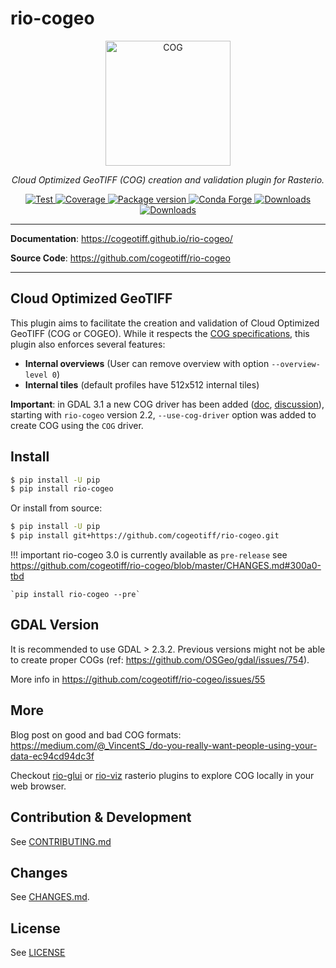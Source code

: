 # rio-cogeo

<p align="center">
  <img src="https://www.cogeo.org/images/logo/Cog-02.png" style="width: 200px;" alt="COG"></a>
</p>
<p align="center">
  <em>Cloud Optimized GeoTIFF (COG) creation and validation plugin for Rasterio.</em>
</p>
<p align="center">
  <a href="https://github.com/cogeotiff/rio-cogeo/actions?query=workflow%3ACI" target="_blank">
      <img src="https://github.com/cogeotiff/rio-cogeo/workflows/CI/badge.svg" alt="Test">
  </a>
  <a href="https://codecov.io/gh/cogeotiff/rio-cogeo" target="_blank">
      <img src="https://codecov.io/gh/cogeotiff/rio-cogeo/branch/master/graph/badge.svg" alt="Coverage">
  </a>
  <a href="https://pypi.org/project/rio-cogeo" target="_blank">
      <img src="https://img.shields.io/pypi/v/rio-cogeo?color=%2334D058&label=pypi%20package" alt="Package version">
  </a>
  <a href="https://anaconda.org/conda-forge/rio-cogeo" target="_blank">
      <img src="https://img.shields.io/conda/v/conda-forge/rio-cogeo.svg" alt="Conda Forge">
  </a>
  <a href="https://pypistats.org/packages/rio-cogeo" target="_blank">
      <img src="https://img.shields.io/pypi/dm/rio-cogeo.svg" alt="Downloads">
  </a>
  <a href="https://github.com/cogeotiff/rio-cogeo/blob/master/LICENSE" target="_blank">
      <img src="https://img.shields.io/github/license/cogeotiff/rio-cogeo.svg" alt="Downloads">
  </a>
</p>

---

**Documentation**: <a href="https://cogeotiff.github.io/rio-cogeo/" target="_blank">https://cogeotiff.github.io/rio-cogeo/</a>

**Source Code**: <a href="https://github.com/cogeotiff/rio-cogeo" target="_blank">https://github.com/cogeotiff/rio-cogeo</a>

---


## Cloud Optimized GeoTIFF

This plugin aims to facilitate the creation and validation of Cloud Optimized
GeoTIFF (COG or COGEO). While it respects the
[COG specifications](https://github.com/cogeotiff/cog-spec/blob/master/spec.md), this plugin also
enforces several features:

- **Internal overviews** (User can remove overview with option `--overview-level 0`)
- **Internal tiles** (default profiles have 512x512 internal tiles)

**Important**: in GDAL 3.1 a new COG driver has been added ([doc](https://gdal.org/drivers/raster/cog.html), [discussion](https://lists.osgeo.org/pipermail/gdal-dev/2019-May/050169.html)), starting with `rio-cogeo` version 2.2, `--use-cog-driver` option was added to create COG using the `COG` driver.

## Install

```bash
$ pip install -U pip
$ pip install rio-cogeo
```

Or install from source:

```bash
$ pip install -U pip
$ pip install git+https://github.com/cogeotiff/rio-cogeo.git
```

!!! important
    rio-cogeo 3.0 is currently available as `pre-release`
    see https://github.com/cogeotiff/rio-cogeo/blob/master/CHANGES.md#300a0-tbd

    `pip install rio-cogeo --pre`

## GDAL Version

It is recommended to use GDAL > 2.3.2. Previous versions might not be able to
create proper COGs (ref: https://github.com/OSGeo/gdal/issues/754).


More info in https://github.com/cogeotiff/rio-cogeo/issues/55

## More

Blog post on good and bad COG formats: https://medium.com/@_VincentS_/do-you-really-want-people-using-your-data-ec94cd94dc3f

Checkout [rio-glui](https://github.com/mapbox/rio-glui/) or [rio-viz](https://github.com/developmentseed/rio-viz) rasterio plugins to explore COG locally in your web browser.

## Contribution & Development

See [CONTRIBUTING.md](https://github.com/cogeotiff/rio-cogeo/blob/master/CONTRIBUTING.md)

## Changes

See [CHANGES.md](https://github.com/cogeotiff/rio-cogeo/blob/master/CHANGES.md).

## License

See [LICENSE](https://github.com/cogeotiff/rio-cogeo/blob/master/LICENSE)

